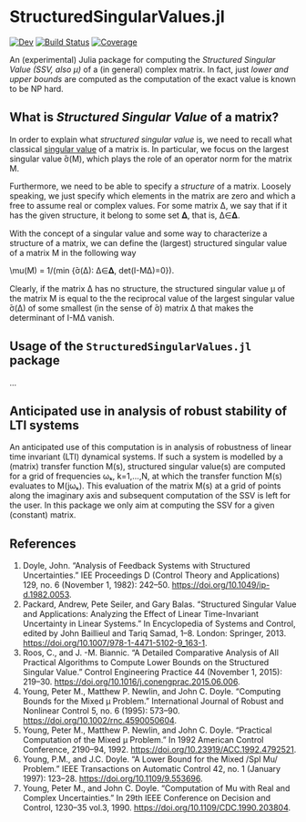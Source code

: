# StructuredSingularValues.jl

<!--[![Stable](https://img.shields.io/badge/docs-stable-blue.svg)](https://hurak.github.io/StructuredSingularValues.jl/stable)-->
[![Dev](https://img.shields.io/badge/docs-dev-blue.svg)](https://hurak.github.io/StructuredSingularValues.jl/dev)
[![Build Status](https://github.com/hurak/StructuredSingularValues.jl/workflows/CI/badge.svg)](https://github.com/hurak/StructuredSingularValues.jl/actions)
[![Coverage](https://codecov.io/gh/hurak/StructuredSingularValues.jl/branch/master/graph/badge.svg)](https://codecov.io/gh/hurak/StructuredSingularValues.jl)

An (experimental) Julia package for computing the *Structured Singular Value (SSV, also μ)* of a (in general) complex matrix. In fact, just *lower and upper bounds* are computed as the computation of the exact value is known to be NP hard.

## What is *Structured Singular Value* of a matrix?
In order to explain what *structured singular value* is, we need to recall what classical [singular value](https://en.wikipedia.org/wiki/Singular_value) of a matrix is. In particular, we focus on the largest singular value ̄σ(M), which plays the role of an operator norm for the matrix M.

Furthermore, we need to be able to specify a *structure* of a matrix. Loosely speaking, we just specify which elements in the matrix are zero and which a free to assume real or complex values. For some matrix Δ, we say that if it has the given structure, it belong to some set 𝚫, that is, Δ∈𝚫.

With the concept of a singular value and some way to characterize a structure of a matrix, we can define the (largest) structured singular value of a matrix M in the following way

\mu(M) = 1/(min {̄σ(Δ): Δ∈𝚫, det(I-MΔ)=0}).

Clearly, if the matrix Δ has no structure, the structured singular value μ of the matrix M is equal to the the reciprocal value of the largest singular value ̄σ(Δ) of some smallest (in the sense of ̄σ) matrix Δ that makes the determinant of I-MΔ vanish.


## Usage of the `StructuredSingularValues.jl` package
...

## Anticipated use in analysis of robust stability of LTI systems
An anticipated use of this computation is in analysis of robustness of linear time invariant (LTI) dynamical systems. If such a system is modelled by a (matrix) transfer function M(s), structured singular value(s) are computed for a grid of frequencies ωₖ, k=1,…,N, at which the transfer function M(s) evaluates to M(jωₖ). This evaluation of the matrix M(s) at a grid of points along the imaginary axis and subsequent computation of the SSV is left for the user. In this package we only aim at computing the SSV for a given (constant) matrix.

## References
1. Doyle, John. “Analysis of Feedback Systems with Structured Uncertainties.” IEE Proceedings D (Control Theory and Applications) 129, no. 6 (November 1, 1982): 242–50. https://doi.org/10.1049/ip-d.1982.0053.
2. Packard, Andrew, Pete Seiler, and Gary Balas. “Structured Singular Value and Applications: Analyzing the Effect of Linear Time-Invariant Uncertainty in Linear Systems.” In Encyclopedia of Systems and Control, edited by John Baillieul and Tariq Samad, 1–8. London: Springer, 2013. https://doi.org/10.1007/978-1-4471-5102-9_163-1.
3. Roos, C., and J. -M. Biannic. “A Detailed Comparative Analysis of All Practical Algorithms to Compute Lower Bounds on the Structured Singular Value.” Control Engineering Practice 44 (November 1, 2015): 219–30. https://doi.org/10.1016/j.conengprac.2015.06.006.
4. Young, Peter M., Matthew P. Newlin, and John C. Doyle. “Computing Bounds for the Mixed μ Problem.” International Journal of Robust and Nonlinear Control 5, no. 6 (1995): 573–90. https://doi.org/10.1002/rnc.4590050604.
5. Young, Peter M., Matthew P. Newlin, and John C. Doyle. “Practical Computation of the Mixed μ Problem.” In 1992 American Control Conference, 2190–94, 1992. https://doi.org/10.23919/ACC.1992.4792521.
6. Young, P.M., and J.C. Doyle. “A Lower Bound for the Mixed /Spl Mu/ Problem.” IEEE Transactions on Automatic Control 42, no. 1 (January 1997): 123–28. https://doi.org/10.1109/9.553696.
7. Young, Peter M., and John C. Doyle. “Computation of Mu with Real and Complex Uncertainties.” In 29th IEEE Conference on Decision and Control, 1230–35 vol.3, 1990. https://doi.org/10.1109/CDC.1990.203804.
